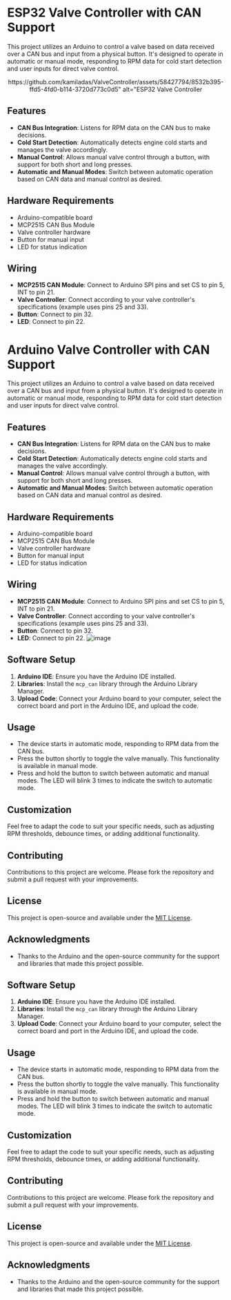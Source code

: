 # ESP32 Valve Controller with CAN Support

This project utilizes an Arduino to control a valve based on data received over a CAN bus and input from a physical button. It's designed to operate in automatic or manual mode, responding to RPM data for cold start detection and user inputs for direct valve control.








<div align="center">
  https://github.com/kamiladas/ValveController/assets/58427794/8532b395-ffd5-4fd0-b114-3720d773c0d5" alt="ESP32 Valve Controller
</div>


                            




## Features

- **CAN Bus Integration**: Listens for RPM data on the CAN bus to make decisions.
- **Cold Start Detection**: Automatically detects engine cold starts and manages the valve accordingly.
- **Manual Control**: Allows manual valve control through a button, with support for both short and long presses.
- **Automatic and Manual Modes**: Switch between automatic operation based on CAN data and manual control as desired.

## Hardware Requirements

- Arduino-compatible board
- MCP2515 CAN Bus Module
- Valve controller hardware
- Button for manual input
- LED for status indication

## Wiring

- **MCP2515 CAN Module**: Connect to Arduino SPI pins and set CS to pin 5, INT to pin 21.
- **Valve Controller**: Connect according to your valve controller's specifications (example uses pins 25 and 33).
- **Button**: Connect to pin 32.
- **LED**: Connect to pin 22.


# Arduino Valve Controller with CAN Support

This project utilizes an Arduino to control a valve based on data received over a CAN bus and input from a physical button. It's designed to operate in automatic or manual mode, responding to RPM data for cold start detection and user inputs for direct valve control.

## Features

- **CAN Bus Integration**: Listens for RPM data on the CAN bus to make decisions.
- **Cold Start Detection**: Automatically detects engine cold starts and manages the valve accordingly.
- **Manual Control**: Allows manual valve control through a button, with support for both short and long presses.
- **Automatic and Manual Modes**: Switch between automatic operation based on CAN data and manual control as desired.

## Hardware Requirements

- Arduino-compatible board
- MCP2515 CAN Bus Module
- Valve controller hardware
- Button for manual input
- LED for status indication

## Wiring

- **MCP2515 CAN Module**: Connect to Arduino SPI pins and set CS to pin 5, INT to pin 21.
- **Valve Controller**: Connect according to your valve controller's specifications (example uses pins 25 and 33).
- **Button**: Connect to pin 32.
- **LED**: Connect to pin 22.
                              ![image](https://github.com/kamiladas/ValveController/assets/58427794/b1436c65-0449-4947-88e1-bd8835ea6c9d)

## Software Setup

1. **Arduino IDE**: Ensure you have the Arduino IDE installed.
2. **Libraries**: Install the `mcp_can` library through the Arduino Library Manager.
3. **Upload Code**: Connect your Arduino board to your computer, select the correct board and port in the Arduino IDE, and upload the code.

## Usage

- The device starts in automatic mode, responding to RPM data from the CAN bus.
- Press the button shortly to toggle the valve manually. This functionality is available in manual mode.
- Press and hold the button to switch between automatic and manual modes. The LED will blink 3 times to indicate the switch to automatic mode.

## Customization

Feel free to adapt the code to suit your specific needs, such as adjusting RPM thresholds, debounce times, or adding additional functionality.

## Contributing

Contributions to this project are welcome. Please fork the repository and submit a pull request with your improvements.

## License

This project is open-source and available under the [MIT License](LICENSE).

## Acknowledgments

- Thanks to the Arduino and the open-source community for the support and libraries that made this project possible.

## Software Setup

1. **Arduino IDE**: Ensure you have the Arduino IDE installed.
2. **Libraries**: Install the `mcp_can` library through the Arduino Library Manager.
3. **Upload Code**: Connect your Arduino board to your computer, select the correct board and port in the Arduino IDE, and upload the code.

## Usage

- The device starts in automatic mode, responding to RPM data from the CAN bus.
- Press the button shortly to toggle the valve manually. This functionality is available in manual mode.
- Press and hold the button to switch between automatic and manual modes. The LED will blink 3 times to indicate the switch to automatic mode.

## Customization

Feel free to adapt the code to suit your specific needs, such as adjusting RPM thresholds, debounce times, or adding additional functionality.

## Contributing

Contributions to this project are welcome. Please fork the repository and submit a pull request with your improvements.

## License

This project is open-source and available under the [MIT License](LICENSE).

## Acknowledgments

- Thanks to the Arduino and the open-source community for the support and libraries that made this project possible.
